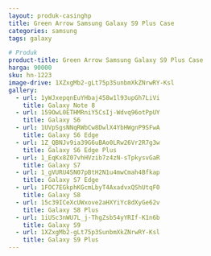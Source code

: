 ```yaml
---
layout: produk-casinghp
title: Green Arrow Samsung Galaxy S9 Plus Case
categories: samsung
tags: galaxy

# Produk
product-title: Green Arrow Samsung Galaxy S9 Plus Case
harga: 90000
sku: hn-1223
image-drive: 1XZxgMb2-gLt75p3SunbmXkZNrwRY-Ksl
gallery:
  - url: 1yWJxepqnEuYHbaj458w1l93upGh7LiVi
    title: Galaxy Note 8
  - url: 159OwL0ETHMRniY5CsIj-Wdvq96otPpUY
    title: Galaxy S6
  - url: 1UVpSgsNNqRWbCw8DwlX4YbHWgnP9SFwA
    title: Galaxy S6 Edge
  - url: 1Z_QBNJv9ia39G6uBAo0LRw26Vr2R7g3w
    title: Galaxy S6 Edge Plus
  - url: 1_EqKx8Z07vhHVzib7z4zN-sTpkysvGaR
    title: Galaxy S7
  - url: 1_gVURU4SN07pBtH2N1u4mwCmah4Bfkap
    title: Galaxy S7 Edge
  - url: 1FOC7EGkphKGcmLbyT4AxadvxQShUtqF0
    title: Galaxy S8
  - url: 15c39ICeXcUWxove2aHXYiYc8dXyGe62v
    title: Galaxy S8 Plus
  - url: 1iUSc3nWU7L_j-ThgZsb54yYRIf-K1n6b
    title: Galaxy S9
  - url: 1XZxgMb2-gLt75p3SunbmXkZNrwRY-Ksl
    title: Galaxy S9 Plus
---
```

